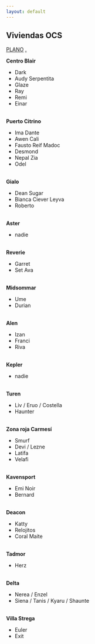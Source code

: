 ```yaml
---
layout: default
---
```


<h2>Viviendas OCS</h2>

[PLANO](http://drive.google.com/uc?export=view&id=1M0Og6TFNzZG4si31fPmWkbnzWbJglekd) [.](https://drive.google.com/uc?export=download&id=18qELow9rEQamiWaok7Tc9ZS3VpUqg6zp) 

**Centro Blair**

- Dark
- Audy Serpentita
- Glaze
- Ray
- Remi
- Einar <br>&nbsp;

**Puerto Citrino**

- Ima Dante
- Awen Cali
- Fausto Reif Madoc
- Desmond
- Nepal Zia
- Odel <br>&nbsp;

**Gialo**

- Dean Sugar
- Bianca Ciever Leyva
- Roberto <br>&nbsp;

**Aster**

- nadie <br>&nbsp;

**Reverie**

- Garret
- Set Ava <br>&nbsp;

**Midsommar** 

- Ume
- Durian <br>&nbsp;

**Alen**

- Izan
- Franci
- Riva <br>&nbsp;

**Kepler**

- nadie <br>&nbsp;

**Turen**

- Liv / Eruo / Costella
- Haunter <br>&nbsp;

**Zona roja Carmesí**

- Smurf
- Devi / Lezne 
- Latifa
- Velafi <br>&nbsp;

**Kavensport**

- Emi Noir
- Bernard <br>&nbsp;

**Deacon**

- Katty
- Relojitos 
- Coral Maite <br>&nbsp;

**Tadmor**

- Herz <br>&nbsp;

**Delta**

- Nerea / Enzel
- Siena / Tanis / Kyaru / Shaunte  <br>&nbsp;

**Villa Strega**

- Euler
- Exit 
